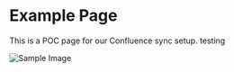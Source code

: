 <!-- Space: demo -->
<!-- Title: Example Page -->
<!-- Parent: Documentation -->
<!-- Label: poc -->

# Example Page

This is a POC page for our Confluence sync setup. testing

![Sample Image](image.png)
